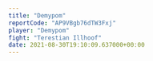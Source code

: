 ```yaml
---
title: "Demypom"
reportCode: "AP9VBgb76dTW3Fxj"
player: "Demypom"
fight: "Terestian Illhoof"
date: 2021-08-30T19:10:09.637000+00:00
---
```

